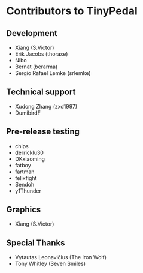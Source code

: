 # Contributors to TinyPedal

## Development
* Xiang (S.Victor)
* Erik Jacobs (thoraxe)
* Nibo
* Bernat (berarma)
* Sergio Rafael Lemke (srlemke)

## Technical support
* Xudong Zhang (zxd1997)
* DumibirdF

## Pre-release testing
* chips
* derricklu30
* DKxiaoming
* fatboy
* fartman
* felixfight
* Sendoh
* y1Thunder

## Graphics
* Xiang (S.Victor)

## Special Thanks
* Vytautas Leonavičius (The Iron Wolf)
* Tony Whitley (Seven Smiles)